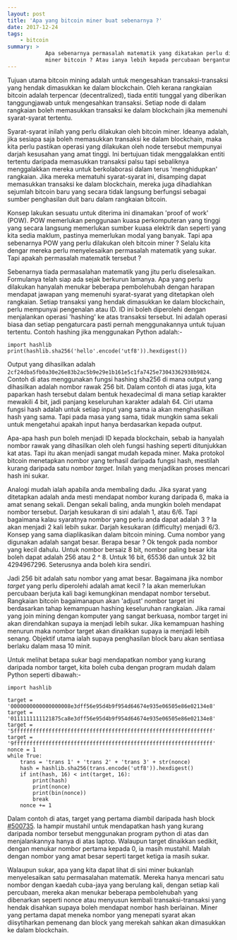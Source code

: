 ```yaml
---
layout: post
title: 'Apa yang bitcoin miner buat sebenarnya ?'
date: 2017-12-24
tags:
    - bitcoin
summary: >
            Apa sebenarnya permasalah matematik yang dikatakan perlu diselesaikan oleh
            miner bitcoin ? Atau ianya lebih kepada percubaan bergantung kepada nasib ?
---
```


Tujuan utama bitcoin mining adalah untuk mengesahkan transaksi-transaksi yang hendak dimasukkan ke dalam blockchain. Oleh kerana rangkaian bitcoin adalah terpencar (decentralized), tiada entiti tunggal yang diberikan tanggungjawab untuk mengesahkan transaksi. Setiap node di dalam rangkaian boleh memasukkan transaksi ke dalam blockchain jika memenuhi syarat-syarat tertentu.

Syarat-syarat inilah yang perlu dilakukan oleh bitcoin miner. Ideanya adalah, jika sesiapa saja boleh memasukkan transaksi ke dalam blockchain, maka kita perlu pastikan operasi yang dilakukan oleh node tersebut mempunyai darjah kesusahan yang amat tinggi. Ini bertujuan tidak menggalakkan entiti tertentu daripada memasukkan transaksi palsu tapi sebaliknya menggalakkan mereka untuk berkolaborasi dalam terus 'menghidupkan' rangkaian. Jika mereka mematuhi syarat-syarat ini, disamping dapat memasukkan transaksi ke dalam blockchain, mereka juga dihadiahkan sejumlah bitcoin baru yang secara tidak langsung berfungsi sebagai sumber penghasilan duit baru dalam rangkaian bitcoin.

Konsep lakukan sesuatu untuk diterima ini dinamakan 'proof of work' (POW). POW memerlukan penggunaan kuasa perkomputeran yang tinggi yang secara langsung memerlukan sumber kuasa elektrik dan seperti yang kita sedia maklum, pastinya memerlukan modal yang banyak. Tapi apa sebenarnya POW yang perlu dilakukan oleh bitcoin miner ? Selalu kita dengar mereka perlu menyelesaikan permasalah matematik yang sukar. Tapi apakah permasalah matematik tersebut ?

Sebenarnya tiada permasalahan matematik yang jitu perlu diselesaikan. Formulanya telah siap ada sejak berkurun lamanya. Apa yang perlu dilakukan hanyalah menukar beberapa pembolehubah dengan harapan mendapat jawapan yang memenuhi syarat-syarat yang ditetapkan oleh rangkaian. Setiap transaksi yang hendak dimasukkan ke dalam blockchain, perlu mempunyai pengenalan atau ID. ID ini boleh diperolehi dengan menjalankan operasi 'hashing' ke atas transaksi tersebut. Ini adalah operasi biasa dan setiap pengaturcara pasti pernah menggunakannya untuk tujuan tertentu. Contoh hashing jika menggunakan Python adalah:-

```
import hashlib
print(hashlib.sha256('hello'.encode('utf8')).hexdigest())
```
Output yang dihasilkan adalah `2cf24dba5fb0a30e26e83b2ac5b9e29e1b161e5c1fa7425e73043362938b9824`. Contoh di atas menggunakan fungsi hashing sha256 di mana output yang dihasilkan adalah nombor rawak 256 bit. Dalam contoh di atas juga, kita paparkan hash tersebut dalam bentuk hexadecimal di mana setiap karakter mewakili 4 bit, jadi panjang keseluruhan karakter adalah 64. Ciri utama fungsi hash adalah untuk setiap input yang sama ia akan menghasilkan hash yang sama. Tapi pada masa yang sama, tidak mungkin sama sekali untuk mengetahui apakah input hanya berdasarkan kepada output.

Apa-apa hash pun boleh menjadi ID kepada blockchain, sebab ia hanyalah nombor rawak yang dihasilkan oleh oleh fungsi hashing seperti ditunjukkan kat atas. Tapi itu akan menjadi sangat mudah kepada miner. Maka protokol bitcoin menetapkan nombor yang terhasil daripada fungsi hash, mestilah kurang daripada satu nombor _target_. Inilah yang menjadikan proses mencari hash ini sukar.

Analogi mudah ialah apabila anda membaling dadu. Jika syarat yang ditetapkan adalah anda mesti mendapat nombor kurang daripada 6, maka ia amat senang sekali. Dengan sekali baling, anda mungkin boleh mendapat nombor tersebut. Darjah kesukaran di sini adalah 1, atau 6/6. Tapi bagaimana kalau syaratnya nombor yang perlu anda dapat adalah 3 ? Ia akan menjadi 2 kali lebih sukar. Darjah kesukaran (difficulty) menjadi 6/3. Konsep yang sama diaplikasikan dalam bitcoin mining. Cuma nombor yang digunakan adalah sangat besar. Berapa besar ? Ok tengok pada nombor yang kecil dahulu. Untuk nombor bersaiz 8 bit, nombor paling besar kita boleh dapat adalah 256 atau 2 ^ 8. Untuk 16 bit, 65536 dan untuk 32 bit 4294967296. Seterusnya anda boleh kira sendiri.

Jadi 256 bit adalah satu nombor yang amat besar. Bagaimana jika nombor _target_ yang perlu diperolehi adalah amat kecil ? Ia akan memerlukan percubaan berjuta kali bagi kemungkinan mendapat nombor tersebut. Rangkaian bitcoin bagaimanapun akan 'adjust' nombor target ini berdasarkan tahap kemampuan hashing keseluruhan rangkaian. Jika ramai yang join mining dengan komputer yang sangat berkuasa, nombor target ini akan direndahkan supaya ia menjadi lebih sukar. Jika kemampuan hashing menurun maka nombor target akan dinaikkan supaya ia menjadi lebih senang. Objektif utama ialah supaya penghasilan block baru akan sentiasa berlaku dalam masa 10 minit.

Untuk melihat betapa sukar bagi mendapatkan nombor yang kurang daripada nombor target, kita boleh cuba dengan program mudah dalam Python seperti dibawah:-

```
import hashlib

target = '0000000000000000008e3dff56e95d4b9f954d64674e935e06505e86e02134e8'
target = '0111111111121875ca8e3dff56e95d4b9f954d64674e935e06505e86e02134e8'
target = '5fffffffffffffffffffffffffffffffffffffffffffffffffffffffffffffff'
target = '9fffffffffffffffffffffffffffffffffffffffffffffffffffffffffffffff'
nonce = 1
while True:
    trans = 'trans 1' + 'trans 2' + 'trans 3' + str(nonce)
    hash = hashlib.sha256(trans.encode('utf8')).hexdigest()
    if int(hash, 16) < int(target, 16):
        print(hash)
        print(nonce)
        print(bin(nonce))
        break
    nonce += 1
```
Dalam contoh di atas, target yang pertama diambil daripada hash block [#500735](https://blockchain.info/block/00000000000000000051f3a7fabf5c19485fc30491f856d053a43cfafba7667d). Ia hampir mustahil untuk mendapatkan hash yang kurang daripada nombor tersebut menggunakan program python di atas dan menjalankannya hanya di atas laptop. Walaupun target dinaikkan sedikit, dengan menukar nombor pertama kepada 0, ia masih mustahil. Malah dengan nombor yang amat besar seperti target ketiga ia masih sukar.

Walaupun sukar, apa yang kita dapat lihat di sini miner bukanlah menyelesaikan satu permasalahan matematik. Mereka hanya mencari satu nombor dengan kaedah cuba-jaya yang berulang kali, dengan setiap kali percubaan, mereka akan menukar beberapa pembolehubah yang dibenarkan seperti nonce atau menyusun kembali transaksi-transaksi yang hendak disahkan supaya boleh mendapat nombor hash berlainan. Miner yang pertama dapat meneka nombor yang menepati syarat akan diisytiharkan pemenang dan block yang merekah sahkan akan dimasukkan ke dalam blockchain.
